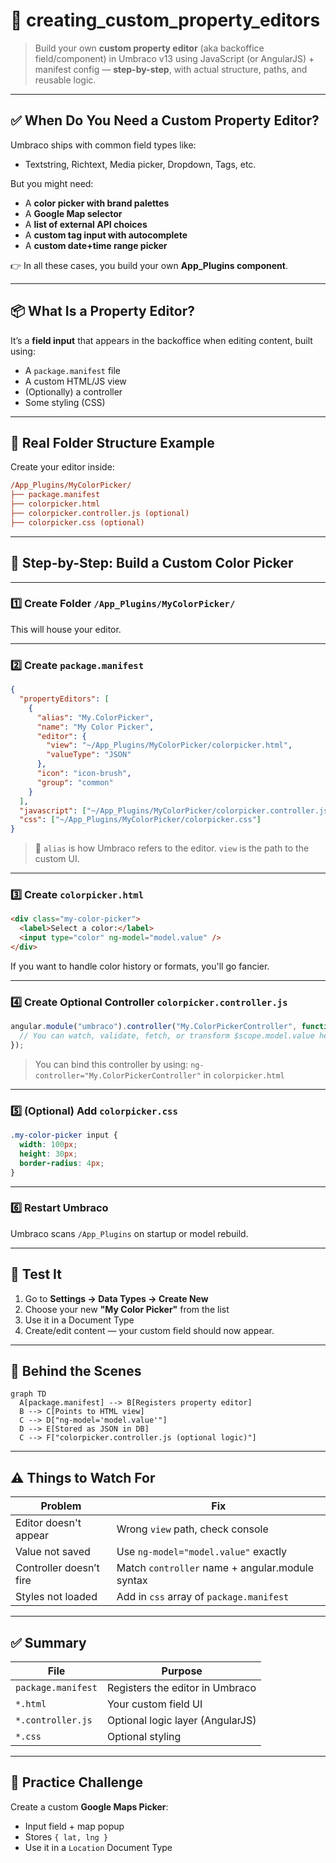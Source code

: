 # 🧩 creating_custom_property_editors

> Build your own **custom property editor** (aka backoffice field/component) in Umbraco v13 using JavaScript (or AngularJS) + manifest config — **step-by-step**, with actual structure, paths, and reusable logic.

---

## ✅ When Do You Need a Custom Property Editor?

Umbraco ships with common field types like:

- Textstring, Richtext, Media picker, Dropdown, Tags, etc.

But you might need:

- A **color picker with brand palettes**
- A **Google Map selector**
- A **list of external API choices**
- A **custom tag input with autocomplete**
- A **custom date+time range picker**

👉 In all these cases, you build your own **App_Plugins component**.

---

## 📦 What Is a Property Editor?

It’s a **field input** that appears in the backoffice when editing content, built using:

- A `package.manifest` file
- A custom HTML/JS view
- (Optionally) a controller
- Some styling (CSS)

---

## 📁 Real Folder Structure Example

Create your editor inside:

```ini
/App_Plugins/MyColorPicker/
├── package.manifest
├── colorpicker.html
├── colorpicker.controller.js (optional)
├── colorpicker.css (optional)
```

---

## 🧾 Step-by-Step: Build a Custom Color Picker

---

### 1️⃣ Create Folder `/App_Plugins/MyColorPicker/`

This will house your editor.

---

### 2️⃣ Create `package.manifest`

```json
{
  "propertyEditors": [
    {
      "alias": "My.ColorPicker",
      "name": "My Color Picker",
      "editor": {
        "view": "~/App_Plugins/MyColorPicker/colorpicker.html",
        "valueType": "JSON"
      },
      "icon": "icon-brush",
      "group": "common"
    }
  ],
  "javascript": ["~/App_Plugins/MyColorPicker/colorpicker.controller.js"],
  "css": ["~/App_Plugins/MyColorPicker/colorpicker.css"]
}
```

> 🧠 `alias` is how Umbraco refers to the editor. `view` is the path to the custom UI.

---

### 3️⃣ Create `colorpicker.html`

```html
<div class="my-color-picker">
  <label>Select a color:</label>
  <input type="color" ng-model="model.value" />
</div>
```

If you want to handle color history or formats, you'll go fancier.

---

### 4️⃣ Create Optional Controller `colorpicker.controller.js`

```javascript
angular.module("umbraco").controller("My.ColorPickerController", function ($scope) {
  // You can watch, validate, fetch, or transform $scope.model.value here
});
```

> You can bind this controller by using:
> `ng-controller="My.ColorPickerController"` in `colorpicker.html`

---

### 5️⃣ (Optional) Add `colorpicker.css`

```css
.my-color-picker input {
  width: 100px;
  height: 30px;
  border-radius: 4px;
}
```

---

### 6️⃣ Restart Umbraco

Umbraco scans `/App_Plugins` on startup or model rebuild.

---

## 🧪 Test It

1. Go to **Settings → Data Types → Create New**
2. Choose your new **"My Color Picker"** from the list
3. Use it in a Document Type
4. Create/edit content — your custom field should now appear.

---

## 🧠 Behind the Scenes

```mermaid
graph TD
  A[package.manifest] --> B[Registers property editor]
  B --> C[Points to HTML view]
  C --> D["ng-model='model.value'"]
  D --> E[Stored as JSON in DB]
  C --> F["colorpicker.controller.js (optional logic)"]
```

---

## ⚠️ Things to Watch For

| Problem                 | Fix                                             |
| ----------------------- | ----------------------------------------------- |
| Editor doesn't appear   | Wrong `view` path, check console                |
| Value not saved         | Use `ng-model="model.value"` exactly            |
| Controller doesn’t fire | Match `controller` name + angular.module syntax |
| Styles not loaded       | Add in `css` array of `package.manifest`        |

---

## ✅ Summary

| File               | Purpose                          |
| ------------------ | -------------------------------- |
| `package.manifest` | Registers the editor in Umbraco  |
| `*.html`           | Your custom field UI             |
| `*.controller.js`  | Optional logic layer (AngularJS) |
| `*.css`            | Optional styling                 |

---

## 🚀 Practice Challenge

Create a custom **Google Maps Picker**:

- Input field + map popup
- Stores `{ lat, lng }`
- Use it in a `Location` Document Type
